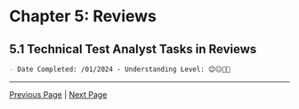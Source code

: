 # Chapter 5: Reviews

## 5.1 Technical Test Analyst Tasks in Reviews

```markdown
- Date Completed: /01/2024 - Understanding Level: 😊😐🤢🤮
```

---

[Previous Page](../4-quality-characteristics-for-technical-testing/4.9-operational-profiles.md) | [Next Page](5.2-using-checklists-in-reviews.md)
